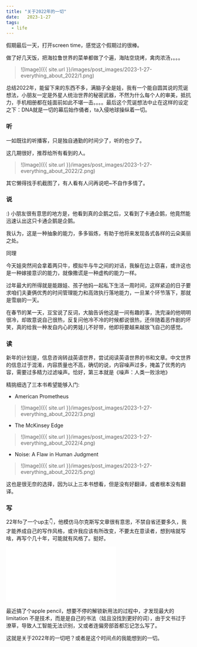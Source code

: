 ```yaml
---
title: "关于2022年的一切"
date:   2023-1-27
tags:
  - life
---
```


假期最后一天，打开screen time，感觉这个假期过的很棒。

做了好几天饭，把海拉鲁世界的菜单都做了个遍，海陆空烧烤，禽肉浓汤，。。。

> ![Image]({{ site.url }}/images/post_images/2023-1-27-everything_about_2022/1.png)

总结2022年，能留下来的东西不多，满脑子全是娃，我有一个能自圆其说的荒诞想法，小朋友一定是外星人统治世界的秘密武器，不然为什么每个人的审美，抵抗力，手机相册都在娃面前如此不堪一击。。。。最后这个荒诞想法中止在这样的设定之下：DNA就是一切的幕后始作俑者，ta入侵地球操纵着一切。

### 听

一如既往的听播客，只是独自通勤的时间少了，听的也少了。

这几期很好，推荐给所有看到的人。

> ![Image]({{ site.url }}/images/post_images/2023-1-27-everything_about_2022/2.png)

其它懒得找手机截图了，有人看有人问再说吧~不自作多情了。

### 说

:)
小朋友很有意思的地方是，他看到真的企鹅之后，又看到了卡通企鹅，他竟然能迅速认出这只卡通企鹅是企鹅。

我认为，这是一种抽象的能力，多多锻炼，有助于他将来发现各式各样的云朵美丽之处。

同理

今天娃突然间会拿着两只牛，模拟牛与牛之间的对话，我躲在边上窃喜，或许这也是一种嫁接意识的能力，就像撒谎是一种虚构的能力一样。

过年最大的所得就是能跟娃、孩子他妈一起私下生活一周时间，这样紧迫的日子要求咱们夫妻俩优秀的时间管理能力和高效执行落地能力，一旦某个环节落下，那就是雪崩的一天。

在春节的某一天，豆宝说了反词，大脑告诉他这是一间有趣的事，洗完澡的他明明很冷，却故意说自己很热，反复问他冷不冷的时候都说很热，还伴随着恶作剧的坏笑，真的给我一种发自内心的男娃儿不好带，他即将要越来越放飞自己的感觉。

### 读

新年的计划是，信息咨询转战英语世界，尝试阅读英语世界的书和文章。中文世界的信息过于混淆，内容质量也不高，确切的说，内容噪声过多，掩盖了优秀的内容，需要过多精力过滤噪声。恰好，第三本就是《噪声：人类一败涂地》

精挑细选了三本书希望能够入门:

- American Prometheus

> ![Image]({{ site.url }}/images/post_images/2023-1-27-everything_about_2022/3.png)

- The McKinsey Edge

> ![Image]({{ site.url }}/images/post_images/2023-1-27-everything_about_2022/4.png)

- Noise: A Flaw in Human Judgment

> ![Image]({{ site.url }}/images/post_images/2023-1-27-everything_about_2022/5.png)

这也是很无奈的选择，因为以上三本书想看，但是没有好翻译，或者根本没有翻译。

### 写

22年fo了一个up主👇，他模仿马尔克斯写文章很有意思，不禁自省还要多久，我才能养成自己的写作风格，或许我应该有所改变，不要太在意读者，想到啥就写啥，再写个几十年，可能就有风格了。挺好。

<iframe src="//player.bilibili.com/player.html?aid=735422301&bvid=BV1mD4y1H7tZ&cid=968521597&page=1" scrolling="no" border="0" frameborder="no" framespacing="0" allowfullscreen="true"> </iframe>

最近搞了个apple pencil，想要不停的解锁新用法的过程中，才发现最大的limitation 不是技术，而是是自己的书法（姑且没找到更好的词），由于文书过于潦草，导致人工智能无法识别，又或者连偏旁部首都忘记怎么写了。

这就是关于2022年的一切吧？或者是这个时间点的我能想到的一切。